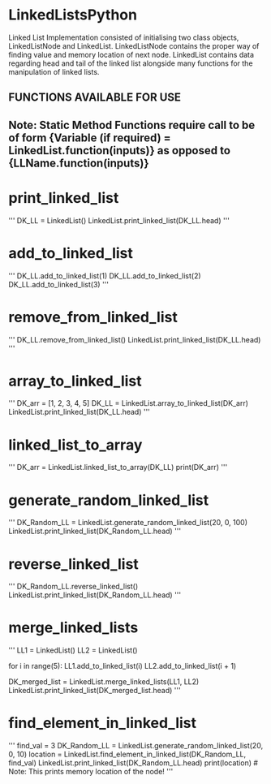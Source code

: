 # LinkedListsPython
Linked List Implementation consisted of initialising two class objects, LinkedListNode and LinkedList. LinkedListNode contains the proper way of finding value and memory location of next node. LinkedList contains data regarding head and tail of the linked list alongside many functions for the manipulation of linked lists.

## FUNCTIONS AVAILABLE FOR USE ##
## Note: Static Method Functions require call to be of form {Variable (if required) = LinkedList.function(inputs)} as opposed to {LLName.function(inputs)} ##

# print_linked_list
'''
DK_LL = LinkedList()
LinkedList.print_linked_list(DK_LL.head)
'''
# add_to_linked_list
'''
DK_LL.add_to_linked_list(1)
DK_LL.add_to_linked_list(2)
DK_LL.add_to_linked_list(3)
'''
# remove_from_linked_list
'''
DK_LL.remove_from_linked_list()
LinkedList.print_linked_list(DK_LL.head)
'''
# array_to_linked_list
'''
DK_arr = [1, 2, 3, 4, 5]
DK_LL = LinkedList.array_to_linked_list(DK_arr)
LinkedList.print_linked_list(DK_LL.head)
'''
# linked_list_to_array
'''
DK_arr = LinkedList.linked_list_to_array(DK_LL)
print(DK_arr)
'''
# generate_random_linked_list
'''
DK_Random_LL = LinkedList.generate_random_linked_list(20, 0, 100)
LinkedList.print_linked_list(DK_Random_LL.head)
'''
# reverse_linked_list
'''
DK_Random_LL.reverse_linked_list()
LinkedList.print_linked_list(DK_Random_LL.head)
'''
# merge_linked_lists
'''
LL1 = LinkedList()
LL2 = LinkedList()

for i in range(5):
    LL1.add_to_linked_list(i)
    LL2.add_to_linked_list(i + 1)

DK_merged_list = LinkedList.merge_linked_lists(LL1, LL2)
LinkedList.print_linked_list(DK_merged_list.head)
'''
# find_element_in_linked_list
'''
find_val = 3
DK_Random_LL = LinkedList.generate_random_linked_list(20, 0, 10)
location = LinkedList.find_element_in_linked_list(DK_Random_LL, find_val)
LinkedList.print_linked_list(DK_Random_LL.head)
print(location)  # Note: This prints memory location of the node!
'''

